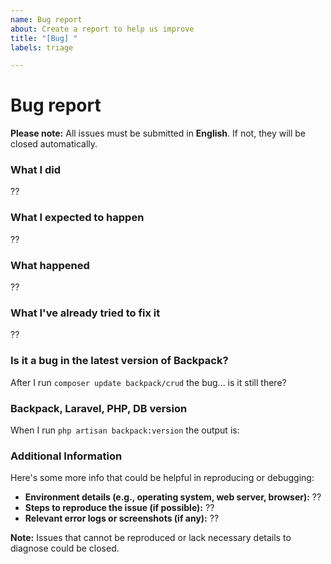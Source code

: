 ```yaml
---
name: Bug report
about: Create a report to help us improve
title: "[Bug] "
labels: triage

---
```


# Bug report

**Please note:** All issues must be submitted in **English**. If not, they will be closed automatically.

### What I did

??

### What I expected to happen

??

### What happened

??

### What I've already tried to fix it

??

### Is it a bug in the latest version of Backpack?

After I run ```composer update backpack/crud``` the bug... is it still there?

### Backpack, Laravel, PHP, DB version

When I run ```php artisan backpack:version``` the output is:

### Additional Information

Here's some more info that could be helpful in reproducing or debugging: 
- **Environment details (e.g., operating system, web server, browser):** ??
- **Steps to reproduce the issue (if possible):** ??
- **Relevant error logs or screenshots (if any):** ??
 
**Note:** Issues that cannot be reproduced or lack necessary details to diagnose could be closed.
